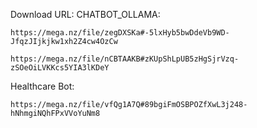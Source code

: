 Download URL:
CHATBOT_OLLAMA:
```
https://mega.nz/file/zegDXSKa#-5lxHyb5bwDdeVb9WD-JfqzJIjkjkw1xh2Z4cw4OzCw
```
```
https://mega.nz/file/nCBTAAKB#zKUpShLpUB5zHgSjrVzq-zSOeOiLVKKcs5YIA3lKDeY
```

Healthcare Bot:
```
https://mega.nz/file/vfQg1A7Q#89bgiFmOSBPOZfXwL3j248-hNhmgiNQhFPxVVoYuNm8
```
